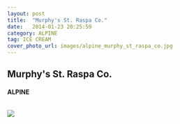 ```yaml
---
layout: post
title:  "Murphy's St. Raspa Co."
date:   2014-01-23 20:25:59
category: ALPINE
tag: ICE CREAM
cover_photo_url: images/alpine_murphy_st_raspa_co.jpg
---
```


<div class="section-title">
  <h2>Murphy's St. Raspa Co.</h2>
    <h4>ALPINE</h4>
    <div class="divider-border"></div>
</div> 
<div class="column small-6">
    <p>
    </p>
<div class="column small-6">
    <img src="{{ "images/alpine_murphy_st_raspa_co.jpg" | prepend: site.baseurl }}">
</div>
